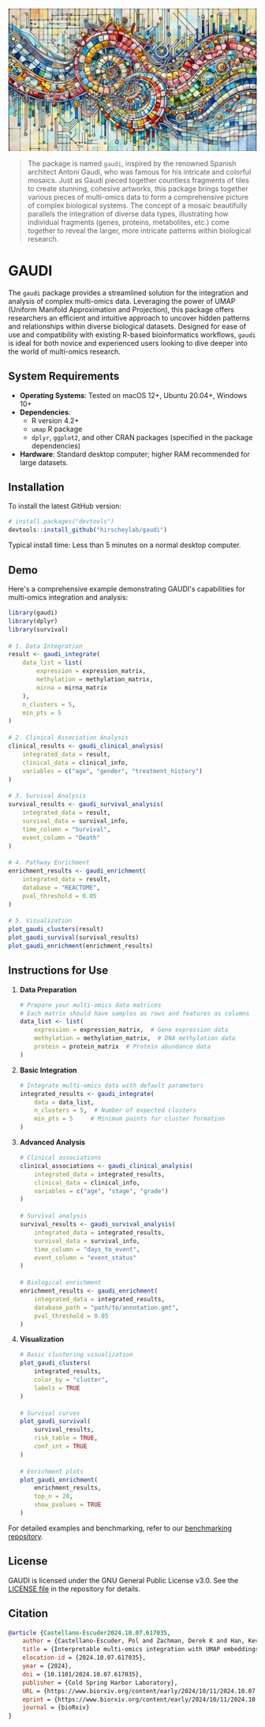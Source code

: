 ![](gaudi_img.png)

> The package is named `gaudi`, inspired by the renowned Spanish architect Antoni Gaudí, who was famous for his intricate and colorful mosaics. Just as Gaudí pieced together countless fragments of tiles to create stunning, cohesive artworks, this package brings together various pieces of multi-omics data to form a comprehensive picture of complex biological systems. The concept of a mosaic beautifully parallels the integration of diverse data types, illustrating how individual fragments (genes, proteins, metabolites, etc.) come together to reveal the larger, more intricate patterns within biological research.

# GAUDI

The `gaudi` package provides a streamlined solution for the integration and analysis of complex multi-omics data. Leveraging the power of UMAP (Uniform Manifold Approximation and Projection), this package offers researchers an efficient and intuitive approach to uncover hidden patterns and relationships within diverse biological datasets. Designed for ease of use and compatibility with existing R-based bioinformatics workflows, `gaudi` is ideal for both novice and experienced users looking to dive deeper into the world of multi-omics research.

## System Requirements

- **Operating Systems**: Tested on macOS 12+, Ubuntu 20.04+, Windows 10+
- **Dependencies**: 
  - R version 4.2+
  - `umap` R package
  - `dplyr`, `ggplot2`, and other CRAN packages (specified in the package dependencies)
- **Hardware**: Standard desktop computer; higher RAM recommended for large datasets.

## Installation

To install the latest GitHub version:

```r
# install.packages("devtools")
devtools::install_github("hirscheylab/gaudi")
```

Typical install time: Less than 5 minutes on a normal desktop computer.

## Demo

Here's a comprehensive example demonstrating GAUDI's capabilities for multi-omics integration and analysis:

```r
library(gaudi)
library(dplyr)
library(survival)

# 1. Data Integration
result <- gaudi_integrate(
    data_list = list(
        expression = expression_matrix,
        methylation = methylation_matrix,
        mirna = mirna_matrix
    ),
    n_clusters = 5,
    min_pts = 5
)

# 2. Clinical Association Analysis
clinical_results <- gaudi_clinical_analysis(
    integrated_data = result,
    clinical_data = clinical_info,
    variables = c("age", "gender", "treatment_history")
)

# 3. Survival Analysis
survival_results <- gaudi_survival_analysis(
    integrated_data = result,
    survival_data = survival_info,
    time_column = "Survival",
    event_column = "Death"
)

# 4. Pathway Enrichment
enrichment_results <- gaudi_enrichment(
    integrated_data = result,
    database = "REACTOME",
    pval_threshold = 0.05
)

# 5. Visualization
plot_gaudi_clusters(result)
plot_gaudi_survival(survival_results)
plot_gaudi_enrichment(enrichment_results)
```

## Instructions for Use

1. **Data Preparation**
   ```r
   # Prepare your multi-omics data matrices
   # Each matrix should have samples as rows and features as columns
   data_list <- list(
       expression = expression_matrix,  # Gene expression data
       methylation = methylation_matrix,  # DNA methylation data
       protein = protein_matrix  # Protein abundance data
   )
   ```

2. **Basic Integration**
   ```r
   # Integrate multi-omics data with default parameters
   integrated_results <- gaudi_integrate(
       data = data_list,
       n_clusters = 5,  # Number of expected clusters
       min_pts = 5     # Minimum points for cluster formation
   )
   ```

3. **Advanced Analysis**
   ```r
   # Clinical associations
   clinical_associations <- gaudi_clinical_analysis(
       integrated_data = integrated_results,
       clinical_data = clinical_info,
       variables = c("age", "stage", "grade")
   )
   
   # Survival analysis
   survival_results <- gaudi_survival_analysis(
       integrated_data = integrated_results,
       survival_data = survival_info,
       time_column = "days_to_event",
       event_column = "event_status"
   )
   
   # Biological enrichment
   enrichment_results <- gaudi_enrichment(
       integrated_data = integrated_results,
       database_path = "path/to/annotation.gmt",
       pval_threshold = 0.05
   )
   ```

4. **Visualization**
   ```r
   # Basic clustering visualization
   plot_gaudi_clusters(
       integrated_results,
       color_by = "cluster",
       labels = TRUE
   )
   
   # Survival curves
   plot_gaudi_survival(
       survival_results,
       risk_table = TRUE,
       conf_int = TRUE
   )
   
   # Enrichment plots
   plot_gaudi_enrichment(
       enrichment_results,
       top_n = 20,
       show_pvalues = TRUE
   )
   ```

For detailed examples and benchmarking, refer to our [benchmarking repository](https://github.com/hirscheylab/umap_multiomics_integration).

## License

GAUDI is licensed under the GNU General Public License v3.0. See the [LICENSE file](https://github.com/hirscheylab/gaudi/blob/main/LICENSE.md) in the repository for details.

## Citation

```bibtex
@article {Castellano-Escuder2024.10.07.617035,
	author = {Castellano-Escuder, Pol and Zachman, Derek K and Han, Kevin and Hirschey, Matthew D},
	title = {Interpretable multi-omics integration with UMAP embeddings and density-based clustering},
	elocation-id = {2024.10.07.617035},
	year = {2024},
	doi = {10.1101/2024.10.07.617035},
	publisher = {Cold Spring Harbor Laboratory},
	URL = {https://www.biorxiv.org/content/early/2024/10/11/2024.10.07.617035},
	eprint = {https://www.biorxiv.org/content/early/2024/10/11/2024.10.07.617035.full.pdf},
	journal = {bioRxiv}
}
```

